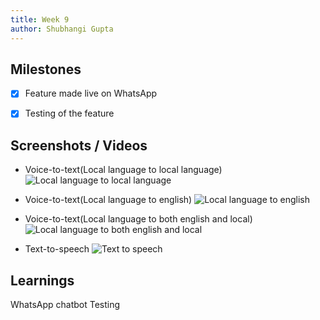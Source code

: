 ```yaml
---
title: Week 9
author: Shubhangi Gupta
---
```


## Milestones
- [x] Feature made live on WhatsApp
- [x] Testing of the feature


## Screenshots / Videos
- Voice-to-text(Local language to local language)
  ![Local language to local language](../assets/voicetotext.jpeg)
- Voice-to-text(Local language to english)
  ![Local language to english](../assets/anytoenglish.jpeg)
- Voice-to-text(Local language to both english and local)
  ![Local language to both english and local](../assets/voicetoboth.jpeg)

- Text-to-speech
  ![Text to speech](../assets/tts.jpeg)


## Learnings
WhatsApp chatbot
Testing 